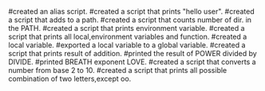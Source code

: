 #created an alias script.
#created a script that prints "hello user".
#created a script that adds to a path.
#created a script that counts number of dir. in the PATH.
#created a script that prints environment variable.
#created a script that prints all local,environment variables and function.
#created a local variable.
#exported a local variable to a global variable.
#created a script that prints result of addition.
#printed the result of POWER divided by DIVIDE.
#printed BREATH exponent LOVE.
#created a script that converts a number from base 2 to 10.
#created a script that prints all possible combination of two letters,except oo.
